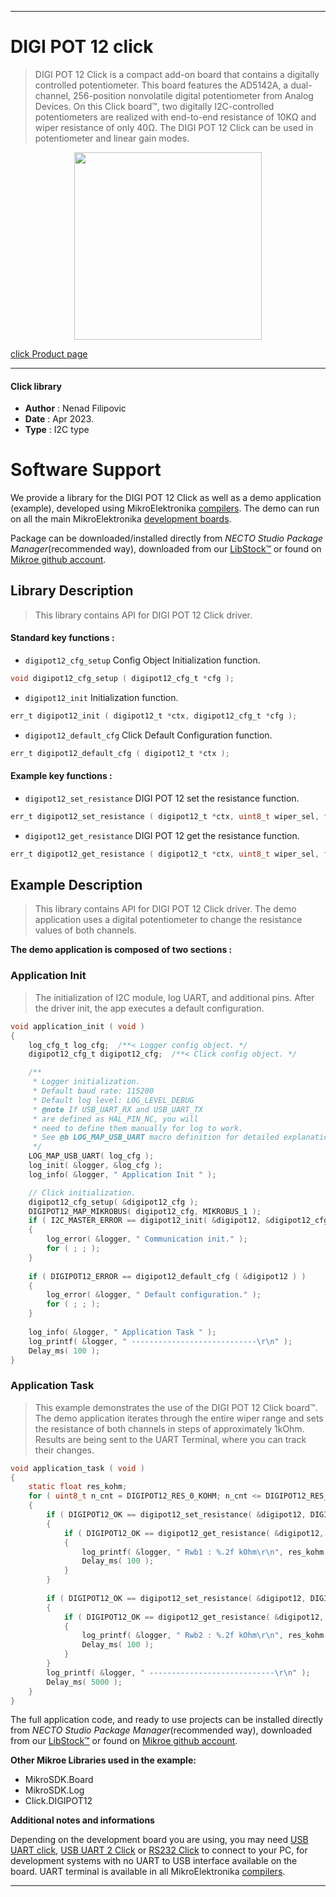 
---
# DIGI POT 12 click

> DIGI POT 12 Click is a compact add-on board that contains a digitally controlled potentiometer. 
> This board features the AD5142A, a dual-channel, 256-position nonvolatile digital potentiometer from Analog Devices.
> On this Click board™, two digitally I2C-controlled potentiometers are realized with end-to-end resistance 
> of 10KΩ and wiper resistance of only 40Ω. The DIGI POT 12 Click can be used in potentiometer and linear gain modes.

<p align="center">
  <img src="https://download.mikroe.com/images/click_for_ide/digipot12_click.png" height=300px>
</p>

[click Product page](https://www.mikroe.com/digi-pot-12-click)

---


#### Click library

- **Author**        : Nenad Filipovic
- **Date**          : Apr 2023.
- **Type**          : I2C type


# Software Support

We provide a library for the DIGI POT 12 Click
as well as a demo application (example), developed using MikroElektronika
[compilers](https://www.mikroe.com/necto-studio).
The demo can run on all the main MikroElektronika [development boards](https://www.mikroe.com/development-boards).

Package can be downloaded/installed directly from *NECTO Studio Package Manager*(recommended way), downloaded from our [LibStock&trade;](https://libstock.mikroe.com) or found on [Mikroe github account](https://github.com/MikroElektronika/mikrosdk_click_v2/tree/master/clicks).

## Library Description

> This library contains API for DIGI POT 12 Click driver.

#### Standard key functions :

- `digipot12_cfg_setup` Config Object Initialization function.
```c
void digipot12_cfg_setup ( digipot12_cfg_t *cfg );
```

- `digipot12_init` Initialization function.
```c
err_t digipot12_init ( digipot12_t *ctx, digipot12_cfg_t *cfg );
```

- `digipot12_default_cfg` Click Default Configuration function.
```c
err_t digipot12_default_cfg ( digipot12_t *ctx );
```

#### Example key functions :

- `digipot12_set_resistance` DIGI POT 12 set the resistance function.
```c
err_t digipot12_set_resistance ( digipot12_t *ctx, uint8_t wiper_sel, float res_kohm );
```

- `digipot12_get_resistance` DIGI POT 12 get the resistance function.
```c
err_t digipot12_get_resistance ( digipot12_t *ctx, uint8_t wiper_sel, float *res_kohm );
```

## Example Description

> This library contains API for DIGI POT 12 Click driver.
> The demo application uses a digital potentiometer 
> to change the resistance values of both channels.

**The demo application is composed of two sections :**

### Application Init

> The initialization of I2C module, log UART, and additional pins.
> After the driver init, the app executes a default configuration.

```c
void application_init ( void ) 
{
    log_cfg_t log_cfg;  /**< Logger config object. */
    digipot12_cfg_t digipot12_cfg;  /**< Click config object. */

    /** 
     * Logger initialization.
     * Default baud rate: 115200
     * Default log level: LOG_LEVEL_DEBUG
     * @note If USB_UART_RX and USB_UART_TX 
     * are defined as HAL_PIN_NC, you will 
     * need to define them manually for log to work. 
     * See @b LOG_MAP_USB_UART macro definition for detailed explanation.
     */
    LOG_MAP_USB_UART( log_cfg );
    log_init( &logger, &log_cfg );
    log_info( &logger, " Application Init " );

    // Click initialization.
    digipot12_cfg_setup( &digipot12_cfg );
    DIGIPOT12_MAP_MIKROBUS( digipot12_cfg, MIKROBUS_1 );
    if ( I2C_MASTER_ERROR == digipot12_init( &digipot12, &digipot12_cfg ) ) 
    {
        log_error( &logger, " Communication init." );
        for ( ; ; );
    }
    
    if ( DIGIPOT12_ERROR == digipot12_default_cfg ( &digipot12 ) )
    {
        log_error( &logger, " Default configuration." );
        for ( ; ; );
    }
    
    log_info( &logger, " Application Task " );
    log_printf( &logger, " ----------------------------\r\n" );
    Delay_ms( 100 );
}
```

### Application Task

> This example demonstrates the use of the DIGI POT 12 Click board™.
> The demo application iterates through the entire wiper range and 
> sets the resistance of both channels in steps of approximately 1kOhm.
> Results are being sent to the UART Terminal, where you can track their changes.

```c
void application_task ( void ) 
{
    static float res_kohm;
    for ( uint8_t n_cnt = DIGIPOT12_RES_0_KOHM; n_cnt <= DIGIPOT12_RES_10_KOHM; n_cnt++ )
    {
        if ( DIGIPOT12_OK == digipot12_set_resistance( &digipot12, DIGIPOT12_WIPER_SEL_1, ( float ) n_cnt ) )
        {
            if ( DIGIPOT12_OK == digipot12_get_resistance( &digipot12, DIGIPOT12_WIPER_SEL_1, &res_kohm ) )
            {
                log_printf( &logger, " Rwb1 : %.2f kOhm\r\n", res_kohm );
                Delay_ms( 100 );
            }
        }
        
        if ( DIGIPOT12_OK == digipot12_set_resistance( &digipot12, DIGIPOT12_WIPER_SEL_2, ( float ) ( DIGIPOT12_RES_10_KOHM - n_cnt ) ) )
        {
            if ( DIGIPOT12_OK == digipot12_get_resistance( &digipot12, DIGIPOT12_WIPER_SEL_2, &res_kohm ) )
            {
                log_printf( &logger, " Rwb2 : %.2f kOhm\r\n", res_kohm );
                Delay_ms( 100 );
            }
        }
        log_printf( &logger, " ----------------------------\r\n" );
        Delay_ms( 5000 );
    }
}
```

The full application code, and ready to use projects can be installed directly from *NECTO Studio Package Manager*(recommended way), downloaded from our [LibStock&trade;](https://libstock.mikroe.com) or found on [Mikroe github account](https://github.com/MikroElektronika/mikrosdk_click_v2/tree/master/clicks).

**Other Mikroe Libraries used in the example:**

- MikroSDK.Board
- MikroSDK.Log
- Click.DIGIPOT12

**Additional notes and informations**

Depending on the development board you are using, you may need
[USB UART click](https://www.mikroe.com/usb-uart-click),
[USB UART 2 Click](https://www.mikroe.com/usb-uart-2-click) or
[RS232 Click](https://www.mikroe.com/rs232-click) to connect to your PC, for
development systems with no UART to USB interface available on the board. UART
terminal is available in all MikroElektronika
[compilers](https://shop.mikroe.com/compilers).

---
